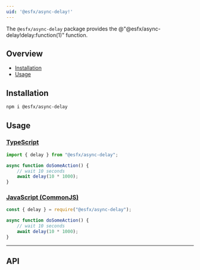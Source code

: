 ```yaml
---
uid: '@esfx/async-delay!'
---
```

The `@esfx/async-delay` package provides the @"@esfx/async-delay!delay:function(1)" function.

## Overview

* [Installation](#installation)
* [Usage](#usage)

## Installation

```sh
npm i @esfx/async-delay
```

## Usage

### [TypeScript](#tab/ts)
```ts
import { delay } from "@esfx/async-delay";

async function doSomeAction() {
    // wait 10 seconds
    await delay(10 * 1000);
}
```

### [JavaScript (CommonJS)](#tab/js)
```js
const { delay } = require("@esfx/async-delay");

async function doSomeAction() {
    // wait 10 seconds
    await delay(10 * 1000);
}
```

***

## API
